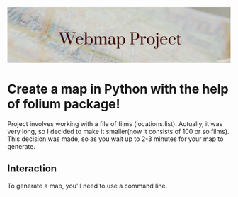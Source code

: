 ![](banner.png)
# Create a map in Python with the help of folium package!
Project involves working with a file of films (locations.list). Actually, it was very long, so I decided to make it smaller(now it consists of 100 or so films). This decision was made, so as you wait up to 2-3 minutes for your map to generate.
## Interaction
To generate a map, you'll need to use a command line.
